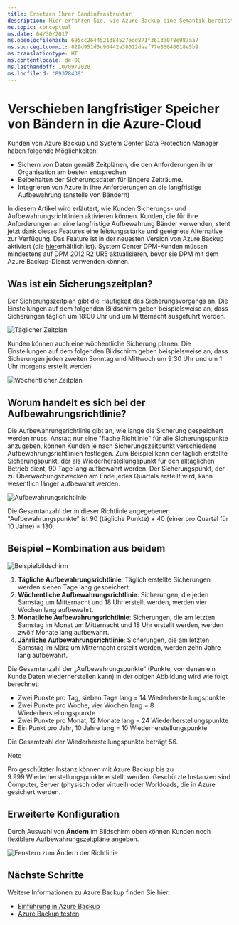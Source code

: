 ```yaml
---
title: Ersetzen Ihrer Bandinfrastruktur
description: Hier erfahren Sie, wie Azure Backup eine Semantik bereitstellt, die derjenigen von Bandsicherungen ähnelt, damit Sie Ihre Daten in Azure sichern und wiederherstellen können.
ms.topic: conceptual
ms.date: 04/30/2017
ms.openlocfilehash: 695cc2644521384527ecd871f3613a078e987aa7
ms.sourcegitcommit: 829d951d5c90442a38012daaf77e86046018e5b9
ms.translationtype: HT
ms.contentlocale: de-DE
ms.lasthandoff: 10/09/2020
ms.locfileid: "89378439"
---
```

# <a name="move-your-long-term-storage-from-tape-to-the-azure-cloud"></a>Verschieben langfristiger Speicher von Bändern in die Azure-Cloud

Kunden von Azure Backup und System Center Data Protection Manager haben folgende Möglichkeiten:

* Sichern von Daten gemäß Zeitplänen, die den Anforderungen ihrer Organisation am besten entsprechen
* Beibehalten der Sicherungsdaten für längere Zeiträume.
* Integrieren von Azure in ihre Anforderungen an die langfristige Aufbewahrung (anstelle von Bändern)

In diesem Artikel wird erläutert, wie Kunden Sicherungs- und Aufbewahrungsrichtlinien aktivieren können. Kunden, die für ihre Anforderungen an eine langfristige Aufbewahrung Bänder verwenden, steht jetzt dank dieses Features eine leistungsstarke und geeignete Alternative zur Verfügung. Das Feature ist in der neuesten Version von Azure Backup aktiviert (die [hier](https://aka.ms/azurebackup_agent)erhältlich ist). System Center DPM-Kunden müssen mindestens auf DPM 2012 R2 UR5 aktualisieren, bevor sie DPM mit dem Azure Backup-Dienst verwenden können.

## <a name="what-is-the-backup-schedule"></a>Was ist ein Sicherungszeitplan?

Der Sicherungszeitplan gibt die Häufigkeit des Sicherungsvorgangs an. Die Einstellungen auf dem folgenden Bildschirm geben beispielsweise an, dass Sicherungen täglich um 18:00 Uhr und um Mitternacht ausgeführt werden.

![Täglicher Zeitplan](./media/backup-azure-backup-cloud-as-tape/dailybackupschedule.png)

Kunden können auch eine wöchentliche Sicherung planen. Die Einstellungen auf dem folgenden Bildschirm geben beispielsweise an, dass Sicherungen jeden zweiten Sonntag und Mittwoch um 9:30 Uhr und um 1 Uhr morgens erstellt werden.

![Wöchentlicher Zeitplan](./media/backup-azure-backup-cloud-as-tape/weeklybackupschedule.png)

## <a name="what-is-the-retention-policy"></a>Worum handelt es sich bei der Aufbewahrungsrichtlinie?

Die Aufbewahrungsrichtlinie gibt an, wie lange die Sicherung gespeichert werden muss. Anstatt nur eine "flache Richtlinie" für alle Sicherungspunkte anzugeben, können Kunden je nach Sicherungszeitpunkt verschiedene Aufbewahrungsrichtlinien festlegen. Zum Beispiel kann der täglich erstellte Sicherungspunkt, der als Wiederherstellungspunkt für den alltäglichen Betrieb dient, 90 Tage lang aufbewahrt werden. Der Sicherungspunkt, der zu Überwachungszwecken am Ende jedes Quartals erstellt wird, kann wesentlich länger aufbewahrt werden.

![Aufbewahrungsrichtlinie](./media/backup-azure-backup-cloud-as-tape/retentionpolicy.png)

Die Gesamtanzahl der in dieser Richtlinie angegebenen "Aufbewahrungspunkte" ist 90 (tägliche Punkte) + 40 (einer pro Quartal für 10 Jahre) = 130.

## <a name="example--putting-both-together"></a>Beispiel – Kombination aus beidem

![Beispielbildschirm](./media/backup-azure-backup-cloud-as-tape/samplescreen.png)

1. **Tägliche Aufbewahrungsrichtlinie**: Täglich erstellte Sicherungen werden sieben Tage lang gespeichert.
2. **Wöchentliche Aufbewahrungsrichtlinie**: Sicherungen, die jeden Samstag um Mitternacht und 18 Uhr erstellt werden, werden vier Wochen lang aufbewahrt.
3. **Monatliche Aufbewahrungsrichtlinie**: Sicherungen, die am letzten Samstag im Monat um Mitternacht und 18 Uhr erstellt werden, werden zwölf Monate lang aufbewahrt.
4. **Jährliche Aufbewahrungsrichtlinie**: Sicherungen, die am letzten Samstag im März um Mitternacht erstellt werden, werden zehn Jahre lang aufbewahrt.

Die Gesamtanzahl der „Aufbewahrungspunkte“ (Punkte, von denen ein Kunde Daten wiederherstellen kann) in der obigen Abbildung wird wie folgt berechnet:

* Zwei Punkte pro Tag, sieben Tage lang = 14 Wiederherstellungspunkte
* Zwei Punkte pro Woche, vier Wochen lang = 8 Wiederherstellungspunkte
* Zwei Punkte pro Monat, 12 Monate lang = 24 Wiederherstellungspunkte
* Ein Punkt pro Jahr, 10 Jahre lang = 10 Wiederherstellungspunkte

Die Gesamtzahl der Wiederherstellungspunkte beträgt 56.

> [!NOTE]
> Pro geschützter Instanz können mit Azure Backup bis zu 9.999 Wiederherstellungspunkte erstellt werden. Geschützte Instanzen sind Computer, Server (physisch oder virtuell) oder Workloads, die in Azure gesichert werden.
>

## <a name="advanced-configuration"></a>Erweiterte Konfiguration

Durch Auswahl von **Ändern** im Bildschirm oben können Kunden noch flexiblere Aufbewahrungszeitpläne angeben.

![Fenstern zum Ändern der Richtlinie](./media/backup-azure-backup-cloud-as-tape/modify.png)

## <a name="next-steps"></a>Nächste Schritte

Weitere Informationen zu Azure Backup finden Sie hier:

* [Einführung in Azure Backup](./backup-overview.md)
* [Azure Backup testen](./backup-windows-with-mars-agent.md)

